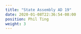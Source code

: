 ```yaml
---
title: "State Assembly AD 19"
date: 2020-01-08T22:36:54-08:00
position: Phil Ting
weight: 3
---
```


